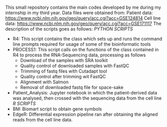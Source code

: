 This small repository contains the main codes developed by me during my internship in my third year. 
Data files were obtained from:
Patient data: https://www.ncbi.nlm.nih.gov/geo/query/acc.cgi?acc=GSE124814
Cell line data: https://www.ncbi.nlm.nih.gov/geo/query/acc.cgi?acc=GSE171117
The description of the scripts goes as follows:
*PYTHON SCRIPTS*
- R4: This script contains the class which sets up and runs the command line prompts required for usage of some of the bioinformatic tools
- PROCESS1: This script calls on the functions of the class contained in R4 to process the RNA-Sequencing data, processing as follows
   - Download of the samples with SRA toolkit
   - Quality control of downloaded samples with FastQC
   - Trimming of fastq files with Cutadapt tool
   - Quality control after trimming wit FastQC
   - Alignment with Salmon
   - Removal of downloaded fastq file for space-sake
- Patient_Analysis: Jupyter notebook in which the patient-derived data was analysed, then crossed with the sequencing data from the cell line
*R SCRIPTS*
- BM: Biomart script to obtain gene symbols
- EdgeR: Differential expression pipeline ran after obtaining the aligned reads from the cell line data.
